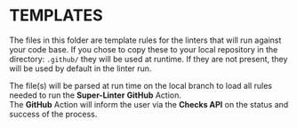 # TEMPLATES

The files in this folder are template rules for the linters that will run against your code base. If you chose to copy these to your local repository in the directory: `.github/` they will be used at runtime. If they are not present, they will be used by default in the linter run.  



The file(s) will be parsed at run time on the local branch to load all rules needed to run the **Super-Linter** **GitHub** Action.  
The **GitHub** Action will inform the user via the **Checks API** on the status and success of the process.
